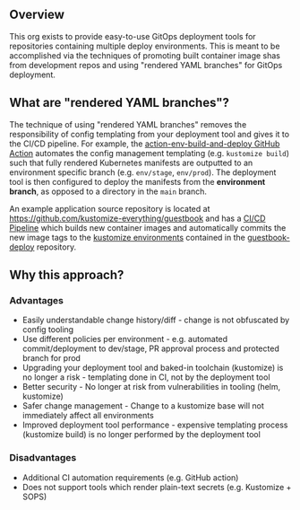 ## Overview

This org exists to provide easy-to-use GitOps deployment tools for repositories containing multiple deploy environments. This is meant to be accomplished via the techniques of promoting built container image shas from development repos and using "rendered YAML branches" for GitOps deployment.

## What are "rendered YAML branches"?

The technique of using "rendered YAML branches" removes the responsibility of config templating from your deployment tool and gives it to the CI/CD pipeline. For example, the [action-env-build-and-deploy GitHub Action](https://github.com/kustomize-everything/guestbook-deploy/blob/main/.github/workflows/render-manifests.yml) automates the config management templating (e.g. `kustomize build`) such that fully rendered Kubernetes manifests are outputted to an environment specific branch (e.g. `env/stage`, `env/prod`). The deployment tool is then configured to deploy the manifests from the **environment branch**, as opposed to a directory in the `main` branch.

An example application source repository is located at https://github.com/kustomize-everything/guestbook and has a [CI/CD Pipeline](https://github.com/kustomize-everything/guestbook/blob/main/.github/workflows/ci-cd.yml) which builds new container images and automatically commits the new image tags to the [kustomize environments](https://github.com/kustomize-everything/guestbook-deploy/tree/main/env) contained in the [guestbook-deploy](https://github.com/kustomize-everything/guestbook-deploy) repository.

## Why this approach?

### Advantages

* Easily understandable change history/diff - change is not obfuscated by config tooling
* Use different policies per environment - e.g. automated commit/deployment to dev/stage, PR approval process and protected branch for prod
* Upgrading your deployment tool and baked-in toolchain (kustomize) is no longer a risk - templating done in CI, not by the deployment tool
* Better security - No longer at risk from vulnerabilities in tooling (helm, kustomize)
* Safer change management - Change to a kustomize base will not immediately affect all environments
* Improved deployment tool performance - expensive templating process (kustomize build) is no longer performed by the deployment tool

### Disadvantages

* Additional CI automation requirements (e.g. GitHub action)
* Does not support tools which render plain-text secrets (e.g. Kustomize + SOPS)
